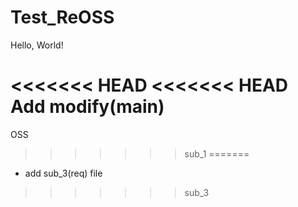 # Test_ReOSS

Hello, World!

<<<<<<< HEAD
<<<<<<< HEAD
Add modify(main)
=======
OSS
>>>>>>> sub_1
=======
+ add sub_3(req) file
>>>>>>> sub_3
